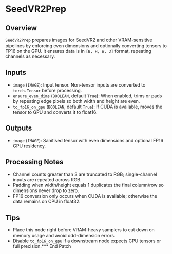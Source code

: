 # SeedVR2Prep

## Overview
`SeedVR2Prep` prepares images for SeedVR2 and other VRAM-sensitive pipelines by enforcing even dimensions and optionally converting tensors to FP16 on the GPU. It ensures data is in `[B, H, W, 3]` format, repeating channels as necessary.

## Inputs
- `image` (`IMAGE`): Input tensor. Non-tensor inputs are converted to `torch.Tensor` before processing.
- `ensure_even_dims` (`BOOLEAN`, default `True`): When enabled, trims or pads by repeating edge pixels so both width and height are even.
- `to_fp16_on_gpu` (`BOOLEAN`, default `True`): If CUDA is available, moves the tensor to GPU and converts it to float16.

## Outputs
- `image` (`IMAGE`): Sanitised tensor with even dimensions and optional FP16 GPU residency.

## Processing Notes
- Channel counts greater than 3 are truncated to RGB; single-channel inputs are repeated across RGB.
- Padding when width/height equals 1 duplicates the final column/row so dimensions never drop to zero.
- FP16 conversion only occurs when CUDA is available; otherwise the data remains on CPU in float32.

## Tips
- Place this node right before VRAM-heavy samplers to cut down on memory usage and avoid odd-dimension errors.
- Disable `to_fp16_on_gpu` if a downstream node expects CPU tensors or full precision.*** End Patch
